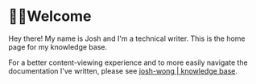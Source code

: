 # 👋🏼Welcome
Hey there! My name is Josh and I'm a technical writer. This is the home page for my knowledge base.

For a better content-viewing experience and to more easily navigate the documentation I've written, please see [josh-wong | knowledge base](https://josh-wong.github.io/).
